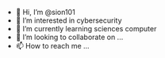 - 👋 Hi, I’m @sion101
- 👀 I’m interested in cybersecurity
- 🌱 I’m currently learning sciences computer 
- 💞️ I’m looking to collaborate on ...
- 📫 How to reach me ...

<!---
sion101/sion101 is a ✨ special ✨ repository because its `README.md` (this file) appears on your GitHub profile.
You can click the Preview link to take a look at your changes.
--->
